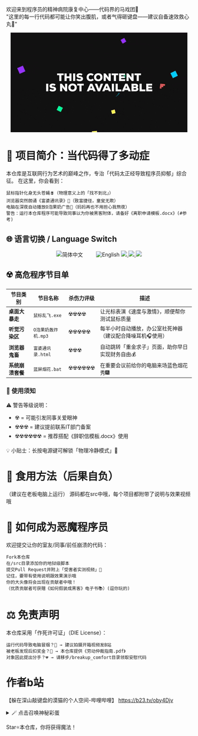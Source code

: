 欢迎来到程序员的精神病院康复中心——代码界的马戏团🎪  
"这里的每一行代码都可能让你笑出腹肌，或者气得砸键盘——建议自备速效救心丸💊"  

<div align="center">

![这是废话](giphy.gif)
</div>

# 🤖 项目简介：当代码得了多动症   

本仓库是互联网行为艺术的巅峰之作，专治「代码太正经导致程序员抑郁」综合征。
在这里，你会看到：

    鼠标指针化身无头苍蝇🪰（物理意义上的「找不到北」）
    浏览器突然朗诵《富婆通讯录》📖（致富捷径，童叟无欺）
    电脑在深夜自动播放O泡果奶广告🍼（妈妈再也不用担心我熬夜）
    警告：运行本仓库程序可能导致同事以为你被黑客附体，请备好《离职申请模板.docx》(#参考)

## 🌐 语言切换 / Language Switch

<div align="center">

<!-- 中文版跳转卡片 -->
<a href="README.md" style="text-decoration: none;">
  <img src="https://img.shields.io/badge/简体中文-🇨🇳-red?style=for-the-badge&logo=openaccess&logoColor=white" alt="简体中文" height="40">
</a>  

<!-- 英文版跳转卡片 -->
<a href="README.en.md" style="text-decoration: none;">
  <img src="https://img.shields.io/badge/English-🇺🇸-blue?style=for-the-badge&logo=googletranslate&logoColor=white" alt="English" height="40">
</a>

<!-- 日语 -->
<a href="README.ja.md">
  <img src="https://img.shields.io/badge/日本語-🇯🇵-lightgrey?style=for-the-badge" height="40">
</a>

<!-- 西班牙语 -->
<a href="README.es.md">
  <img src="https://img.shields.io/badge/Español-🇪🇸-yellow?style=for-the-badge&logo=duolingo&logoColor=red" height="40">
</a>

<a href="README.fr.md">
  <img src="https://img.shields.io/badge/Français-🇫🇷-blue?style=for-the-badge&logo=paritysubstrate&logoColor=white" height="40">
</a>

</div>


## ☢️ 高危程序节目单  

| 节目类别       | 节目名称               | 杀伤力评级          | 描述                                                                 |
|----------------|------------------------|---------------------|----------------------------------------------------------------------|
| **桌面大暴走** | `鼠标乱飞.exe`         | ☢️☢️☢️☢️           | 让光标表演《速度与激情》，顺便帮你测试鼠标质量                       |
| **听觉污染区** | `O泡果奶轰炸机.mp3`    | ☢️☢️☢️☢️☢️         | 每半小时自动播放，办公室社死神器（建议配合降噪耳机🎧使用）           |
| **浏览器鬼畜** | `富婆通讯录.html`      | ☢️☢️☢️             | 自动跳转「重金求子」页面，助你早日实现财务自由💰                     |
| **系统崩溃套餐**| `蓝屏烟花.bat`         | ☢️☢️☢️☢️☢️☢️       | 在重要会议前给你的电脑来场蓝色烟花秀🎆                               |

### 📢 使用须知  
⚠️ 警告等级说明：  
- ☢️ = 可能引发同事关爱眼神  
- ☢️☢️☢️ = 建议提前联系IT部门备案  
- ☢️☢️☢️☢️☢️☢️ = 推荐搭配《辞职信模板.docx》使用  

💡 小贴士：长按电源键可解锁「物理冷静模式」🔌


# 🚀 食用方法（后果自负）
（建议在老板电脑上运行）
源码都在src中哦，每个项目都附带了说明与效果视频哦


# 🤝 如何成为恶魔程序员

欢迎提交让你的室友/同事/前任崩溃的代码：

    Fork本仓库
    在/src目录添加你的地狱级脚本
    提交Pull Request并附上「受害者实测视频」🎥
	记住，要带有使用说明跟效果演示哦
	你的大头像将会出现在贡献者中哦！
    （优质贡献者可获赠《如何假装成黑客》电子书📚）(逗你玩的)

# ⚖️ 免责声明
本仓库采用「作死许可证」（DIE License）：

    运行代码导致电脑冒烟？🎇 → 建议拍摄开箱视频发B站
    被老板发现后扣奖金？💸 → 本仓库提供《劳动仲裁指南.pdf》
    对象因此提出分手？💔 → 请移步/breakup_comfort目录领取安慰代码

# 作者b站
【躲在深山敲键盘的漠猫的个人空间-哔哩哔哩】 https://b23.tv/oby4Djv


<details>
<summary>🪄 点击召唤神秘彩蛋</summary>
<br>


正在加载哲学三连：
while True: print("为什么要运行我？→ 因为代码在这里 → 所以世界需要伤害")

</details>



Star⭐本仓库，你将获得魔法！
